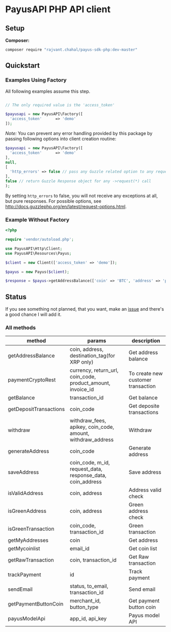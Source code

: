 # PayusAPI PHP API client

## Setup

**Composer:**

```bash
composer require "rajvant.chahal/payus-sdk-php:dev-master"
```

## Quickstart

### Examples Using Factory

All following examples assume this step.

```php

// The only required value is the 'access_token'

$payusapi = new PayusAPI\Factory([
  'access_token'      => 'demo'
]);
```
*Note:* You can prevent any error handling provided by this package by passing following options into client creation routine:

```php
$payusapi = new PayusAPI\Factory([
  'access_token'      => 'demo'
],
null,
[
  'http_errors' => false // pass any Guzzle related option to any request, e.g. throw no exceptions
],
false // return Guzzle Response object for any ->request(*) call
);
```

By setting `http_errors` to false, you will not receive any exceptions at all, but pure responses.
For possible options, see http://docs.guzzlephp.org/en/latest/request-options.html.


### Example Without Factory

```php
<?php

require 'vendor/autoload.php';

use PayusAPI\Http\Client;
use PayusAPI\Resources\Payus;

$client = new Client(['access_token' => 'demo']);

$payus = new Payus($client);

$response = $payus->getAddressBalance(['coin' => 'BTC', 'address' => 'put btc address here']);

```

## Status

If you see something not planned, that you want, make an [issue](https://github.com/rajvantchahal/payus-sdk-php/issues) and there's a good chance I will add it.

### All methods

| method  | params | description |
| ------------- | ------------- | ------------- |
| getAddressBalance  | coin, address, destination_tag(for XRP only)  | Get address balance |
| paymentCryptoRest  | currency, return_url, coin_code, product_amount, invoice_id  | To create new customer transaction |
| getBalance  | transaction_id  | Get balance |
| getDepositTransactions  | coin_code  | Get deposite transactions |
| withdraw  | withdraw_fees, apikey, coin_code, amount, withdraw_address  | Withdraw |
| generateAddress  | coin_code | Generate address |
| saveAddress  | coin_code, m_id, request_data, response_data, coin_address | Save address |
| isValidAddress  | coin, address | Address valid check |
| isGreenAddress  | coin, address | Green address check |
| isGreenTransaction  | coin_code, transaction_id | Green transaction |
| getMyAddresses  | coin | Get address |
| getMycoinlist  | email_id | Get coin list |
| getRawTransaction  | coin, transaction_id | Get Raw transaction |
| trackPayment  | id | Track payment |
| sendEmail  | status, to_email, transaction_id | Send email |
| getPaymentButtonCoin  | merchant_id, button_type | Get payment button coin |
| payusModelApi  | app_id, api_key | Payus model API |